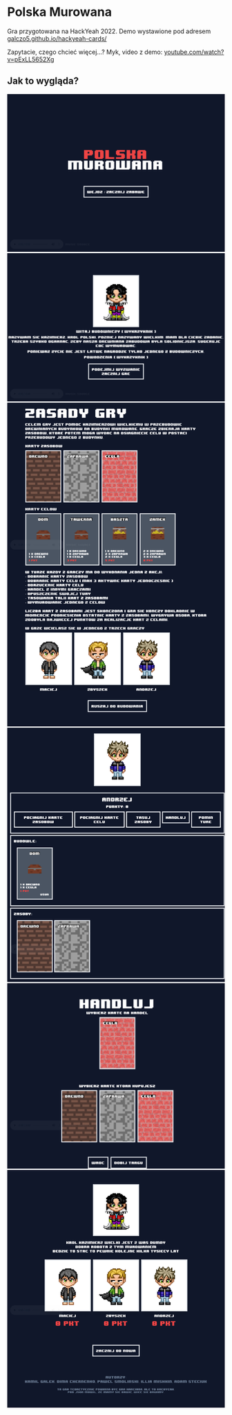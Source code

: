 # Polska Murowana

Gra przygotowana na HackYeah 2022. Demo wystawione pod adresem 
[galczo5.github.io/hackyeah-cards/](https://galczo5.github.io/hackyeah-cards/)

Zapytacie, czego chcieć więcej...? Myk, video z demo:
[youtube.com/watch?v=pExLL5652Xg](https://www.youtube.com/watch?v=pExLL5652Xg)

## Jak to wygląda?

![](./1.png)
![](./2.png)
![](./3.png)
![](./4.png)
![](./5.png)
![](./6.png)
